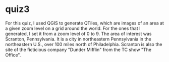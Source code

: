 # quiz3

For this quiz, I used QGIS to generate QTiles, which are images of an area at a given zoom level on a grid around the world. For the ones that I generated, I set it from a zoom level of 0 to 9. The area of interest was Scranton, Pennsylvania. It is a city in northeastern Pennsylvania in the northeastern U.S., over 100 miles north of Philadelphia. Scranton is also the site of the ficticious company "Dunder Mifflin" from the TC show "The Office".
